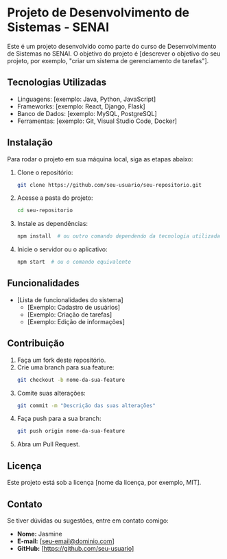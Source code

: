 # Projeto de Desenvolvimento de Sistemas - SENAI

Este é um projeto desenvolvido como parte do curso de Desenvolvimento de Sistemas no SENAI. O objetivo do projeto é [descrever o objetivo do seu projeto, por exemplo, "criar um sistema de gerenciamento de tarefas"].

## Tecnologias Utilizadas

- Linguagens: [exemplo: Java, Python, JavaScript]
- Frameworks: [exemplo: React, Django, Flask]
- Banco de Dados: [exemplo: MySQL, PostgreSQL]
- Ferramentas: [exemplo: Git, Visual Studio Code, Docker]

## Instalação

Para rodar o projeto em sua máquina local, siga as etapas abaixo:

1. Clone o repositório:
    ```bash
    git clone https://github.com/seu-usuario/seu-repositorio.git
    ```

2. Acesse a pasta do projeto:
    ```bash
    cd seu-repositorio
    ```

3. Instale as dependências:
    ```bash
    npm install  # ou outro comando dependendo da tecnologia utilizada
    ```

4. Inicie o servidor ou o aplicativo:
    ```bash
    npm start  # ou o comando equivalente
    ```

## Funcionalidades

- [Lista de funcionalidades do sistema]
  - [Exemplo: Cadastro de usuários]
  - [Exemplo: Criação de tarefas]
  - [Exemplo: Edição de informações]
  
## Contribuição

1. Faça um fork deste repositório.
2. Crie uma branch para sua feature:
    ```bash
    git checkout -b nome-da-sua-feature
    ```
3. Comite suas alterações:
    ```bash
    git commit -m "Descrição das suas alterações"
    ```
4. Faça push para a sua branch:
    ```bash
    git push origin nome-da-sua-feature
    ```
5. Abra um Pull Request.

## Licença

Este projeto está sob a licença [nome da licença, por exemplo, MIT].

## Contato

Se tiver dúvidas ou sugestões, entre em contato comigo:

- **Nome:** Jasmine
- **E-mail:** [seu-email@dominio.com]
- **GitHub:** [https://github.com/seu-usuario]
